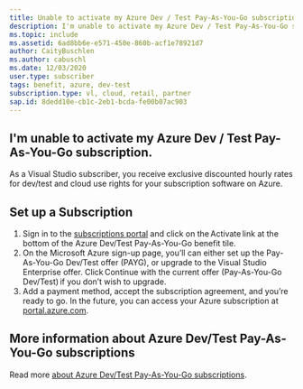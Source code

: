 ```yaml
---
title: Unable to activate my Azure Dev / Test Pay-As-You-Go subscription
description: I'm unable to activate my Azure Dev / Test Pay-As-You-Go subscription included with my Visual Studio subscription? 
ms.topic: include
ms.assetid: 6ad8bb6e-e571-450e-860b-acf1e78921d7
author: CaityBuschlen
ms.author: cabuschl
ms.date: 12/03/2020
user.type: subscriber
tags: benefit, azure, dev-test
subscription.type: vl, cloud, retail, partner
sap.id: 8dedd10e-cb1c-2eb1-bcda-fe00b07ac903
---
```


## I'm unable to activate my Azure Dev / Test Pay-As-You-Go subscription.

As a Visual Studio subscriber, you receive exclusive discounted hourly rates for dev/test and cloud use rights for your subscription software on Azure. 

## Set up a Subscription

1. Sign in to the [subscriptions portal](https://my.visualstudio.com/benefits) and click on the Activate link at the bottom of the Azure Dev/Test Pay-As-You-Go benefit tile.
1. On the Microsoft Azure sign-up page, you’ll can either set up the Pay-As-You-Go Dev/Test offer (PAYG), or upgrade to the Visual Studio Enterprise offer. Click Continue with the current offer (Pay-As-You-Go Dev/Test) if you don’t wish to upgrade. 
1. Add a payment method, accept the subscription agreement, and you’re ready to go. In the future, you can access your Azure subscription at [portal.azure.com](https://portal.azure.com/). 

## More information about Azure Dev/Test Pay-As-You-Go subscriptions
 
Read more [about Azure Dev/Test Pay-As-You-Go subscriptions](https://docs.microsoft.com/visualstudio/subscriptions/vs-azure-payg).